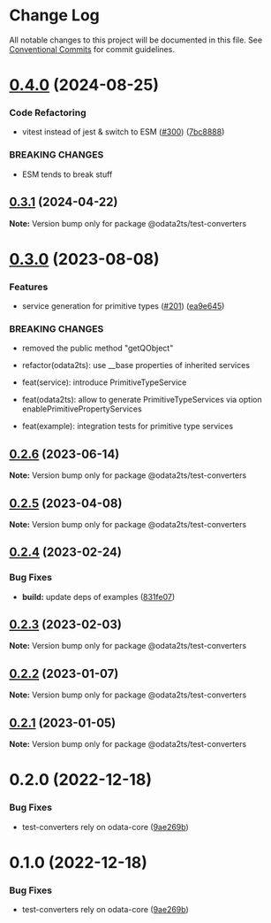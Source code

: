 # Change Log

All notable changes to this project will be documented in this file.
See [Conventional Commits](https://conventionalcommits.org) for commit guidelines.

# [0.4.0](https://github.com/odata2ts/odata2ts/compare/@odata2ts/test-converters@0.3.1...@odata2ts/test-converters@0.4.0) (2024-08-25)

### Code Refactoring

* vitest instead of jest & switch to ESM ([#300](https://github.com/odata2ts/odata2ts/issues/300)) ([7bc8888](https://github.com/odata2ts/odata2ts/commit/7bc88884317b6fc269729cf4eb08602571b69a2d))

### BREAKING CHANGES

* ESM tends to break stuff

## [0.3.1](https://github.com/odata2ts/odata2ts/compare/@odata2ts/test-converters@0.3.0...@odata2ts/test-converters@0.3.1) (2024-04-22)

**Note:** Version bump only for package @odata2ts/test-converters

# [0.3.0](https://github.com/odata2ts/odata2ts/compare/@odata2ts/test-converters@0.2.6...@odata2ts/test-converters@0.3.0) (2023-08-08)

### Features

* service generation for primitive types ([#201](https://github.com/odata2ts/odata2ts/issues/201)) ([ea9e645](https://github.com/odata2ts/odata2ts/commit/ea9e6452f6b4033c489fbceaf6b75591b550a3f1))

### BREAKING CHANGES

* removed the public method "getQObject"

* refactor(odata2ts): use __base properties of inherited services

* feat(service): introduce PrimitiveTypeService

* feat(odata2ts): allow to generate PrimitiveTypeServices via option enablePrimitivePropertyServices

* feat(example): integration tests for primitive type services

## [0.2.6](https://github.com/odata2ts/odata2ts/compare/@odata2ts/test-converters@0.2.5...@odata2ts/test-converters@0.2.6) (2023-06-14)

**Note:** Version bump only for package @odata2ts/test-converters

## [0.2.5](https://github.com/odata2ts/odata2ts/compare/@odata2ts/test-converters@0.2.4...@odata2ts/test-converters@0.2.5) (2023-04-08)

**Note:** Version bump only for package @odata2ts/test-converters

## [0.2.4](https://github.com/odata2ts/odata2ts/compare/@odata2ts/test-converters@0.2.3...@odata2ts/test-converters@0.2.4) (2023-02-24)

### Bug Fixes

* **build:** update deps of examples ([831fe07](https://github.com/odata2ts/odata2ts/commit/831fe07197f999dde9509a9166f189b49dccc8bc))

## [0.2.3](https://github.com/odata2ts/odata2ts/compare/@odata2ts/test-converters@0.2.2...@odata2ts/test-converters@0.2.3) (2023-02-03)

**Note:** Version bump only for package @odata2ts/test-converters

## [0.2.2](https://github.com/odata2ts/odata2ts/compare/@odata2ts/test-converters@0.2.1...@odata2ts/test-converters@0.2.2) (2023-01-07)

**Note:** Version bump only for package @odata2ts/test-converters

## [0.2.1](https://github.com/odata2ts/odata2ts/compare/@odata2ts/test-converters@0.2.0...@odata2ts/test-converters@0.2.1) (2023-01-05)

**Note:** Version bump only for package @odata2ts/test-converters

# 0.2.0 (2022-12-18)

### Bug Fixes

* test-converters rely on odata-core ([9ae269b](https://github.com/odata2ts/odata2ts/commit/9ae269b19fca3d2c6be7cd906fed094ea8cff11a))

# 0.1.0 (2022-12-18)

### Bug Fixes

* test-converters rely on odata-core ([9ae269b](https://github.com/odata2ts/odata2ts/commit/9ae269b19fca3d2c6be7cd906fed094ea8cff11a))
